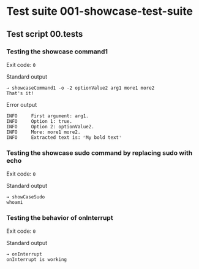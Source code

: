 # Test suite 001-showcase-test-suite

## Test script 00.tests

### Testing the showcase command1



Exit code: `0`

Standard output

```text
→ showcaseCommand1 -o -2 optionValue2 arg1 more1 more2
That's it!
```

Error output

```text
INFO     First argument: arg1.
INFO     Option 1: true.
INFO     Option 2: optionValue2.
INFO     More: more1 more2.
INFO     Extracted text is: ⌜My bold text⌝
```

### Testing the showcase sudo command by replacing sudo with echo



Exit code: `0`

Standard output

```text
→ showCaseSudo
whoami
```

### Testing the behavior of onInterrupt



Exit code: `0`

Standard output

```text
→ onInterrupt
onInterrupt is working
```

